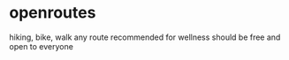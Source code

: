 # openroutes
hiking, bike, walk any route recommended for wellness should be free and open to everyone

